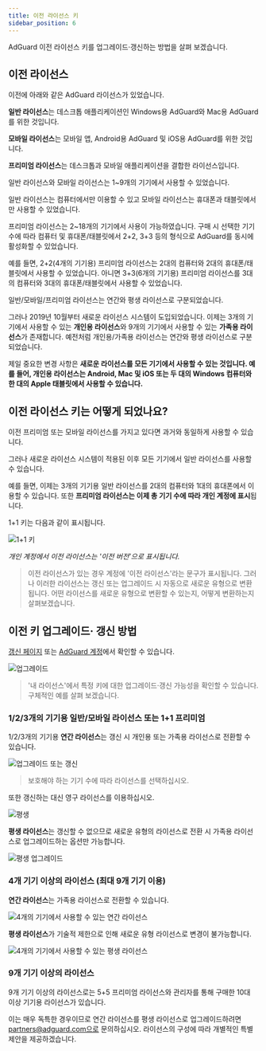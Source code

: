 ```yaml
---
title: 이전 라이선스 키
sidebar_position: 6
---
```


AdGuard 이전 라이선스 키를 업그레이드·갱신하는 방법을 살펴 보겠습니다.

## 이전 라이선스

이전에 아래와 같은 AdGuard 라이선스가 있었습니다.

**일반 라이선스**는 데스크톱 애플리케이션인 Windows용 AdGuard와 Mac용 AdGuard를 위한 것입니다.

**모바일 라이선스**는 모바일 앱, Android용 AdGuard 및 iOS용 AdGuard를 위한 것입니다.

**프리미엄 라이선스**는 데스크톱과 모바일 애플리케이션을 결합한 라이선스입니다.

일반 라이선스와 모바일 라이선스는 1~9개의 기기에서 사용할 수 있었습니다.

일반 라이선스는 컴퓨터에서만 이용할 수 있고 모바일 라이선스는 휴대폰과 태블릿에서만 사용할 수 있었습니다.

프리미엄 라이선스는 2~18개의 기기에서 사용이 가능하였습니다. 구매 시 선택한 기기 수에 따라 컴퓨터 및 휴대폰/태블릿에서 2+2, 3+3 등의 형식으로 AdGuard를 동시에 활성화할 수 있었습니다.

예를 들면, 2+2(4개의 기기용) 프리미엄 라이선스는 2대의 컴퓨터와 2대의 휴대폰/태블릿에서 사용할 수 있었습니다. 아니면 3+3(6개의 기기용) 프리미엄 라이선스를 3대의 컴퓨터와 3대의 휴대폰/태블릿에서 사용할 수 있었습니다.

일반/모바일/프리미엄 라이선스는 연간와 평생 라이선스로 구분되었습니다.

그러나 2019년 10월부터 새로운 라이선스 시스템이 도입되었습니다. 이제는 3개의 기기에서 사용할 수 있는 **개인용 라이선스**와 9개의 기기에서 사용할 수 있는 **가족용 라이선스**가 존재합니다. 예전처럼 개인용/가족용 라이선스는 연간와 평생 라이선스로 구분되었습니다.

제일 중요한 변경 사항은 **새로운 라이선스를 모든 기기에서 사용할 수 있는 것입니다. 예를 들어, 개인용 라이선스는 Android, Mac 및 iOS 또는 두 대의 Windows 컴퓨터와 한 대의 Apple 태블릿에서 사용할 수 있습니다.**

## 이전 라이선스 키는 어떻게 되었나요?

이전 프리미엄 또는 모바일 라이선스를 가지고 있다면 과거와 동일하게 사용할 수 있습니다.

그러나 새로운 라이선스 시스템이 적용된 이후 모든 기기에서 일반 라이선스를 사용할 수 있습니다.

예를 들면, 이제는 3개의 기기용 일반 라이선스를 2대의 컴퓨터와 1대의 휴대폰에서 이용할 수 있습니다. 또한 **프리미엄 라이선스는 이제 총 기기 수에 따라 개인 계정에 표시**됩니다.

1+1 키는 다음과 같이 표시됩니다.

![1+1 키](https://cdn.adtidy.org/public/Adguard/kb/newscreenshots/En/General/legacy-licenses/1.outdatedlicenses_en.png)

*개인 계정에서 이전 라이선스는 '이전 버전’으로 표시됩니다.*
> 이전 라이선스가 있는 경우 계정에 '이전 라이선스'라는 문구가 표시됩니다. 그러나 이러한 라이선스는 갱신 또는 업그레이드 시 자동으로 새로운 유형으로 변환됩니다. 어떤 라이선스를 새로운 유형으로 변환할 수 있는지, 어떻게 변환하는지 살펴보겠습니다.

## 이전 키 업그레이드· 갱신 방법

[갱신 페이지](https://adguard.com/renew.html) 또는 [AdGuard 계정](https://adguardaccount.com/main.html)에서 확인할 수 있습니다.

![업그레이드](https://cdn.adtidy.org/public/Adguard/kb/newscreenshots/En/General/legacy-licenses/2.switch_en.png)
> '내 라이선스'에서 특정 키에 대한 업그레이드·갱신 가능성을 확인할 수 있습니다. 구체적인 예를 살펴 보겠습니다.

### 1/2/3개의 기기용 일반/모바일 라이선스 또는 1+1 프리미엄

1/2/3개의 기기용 **연간 라이선스**는 갱신 시 개인용 또는 가족용 라이선스로 전환할 수 있습니다.

![업그레이드 또는 갱신](https://cdn.adtidy.org/public/Adguard/kb/newscreenshots/En/General/legacy-licenses/3.yearly_en.png)
> 보호해야 하는 기기 수에 따라 라이선스를 선택하십시오.

또한 갱신하는 대신 영구 라이선스를 이용하십시오.

![평생](https://cdn.adtidy.org/public/Adguard/kb/newscreenshots/En/General/legacy-licenses/4.lifetime_en.png)

**평생 라이선스**는 갱신할 수 없으므로 새로운 유형의 라이선스로 전환 시 가족용 라이선스로 업그레이드하는 옵션만 가능합니다.

![평생 업그레이드](https://cdn.adtidy.org/public/Adguard/kb/newscreenshots/En/General/legacy-licenses/5.lifetimeupgrade_en.png)

### 4개 기기 이상의 라이선스 (최대 9개 기기 이용)

**연간 라이선스**는 가족용 라이선스로 전환할 수 있습니다.

![4개의 기기에서 사용할 수 있는 연간 라이선스](https://cdn.adtidy.org/public/Adguard/kb/newscreenshots/En/General/legacy-licenses/6.yearly4+devices_en.png)

**평생 라이선스**가 기술적 제한으로 인해 새로운 유형 라이선스로 변경이 불가능합니다.

![4개의 기기에서 사용할 수 있는 평생 라이선스](https://cdn.adtidy.org/public/Adguard/kb/newscreenshots/En/General/legacy-licenses/7.lifetime4+devices_en.png)

### 9개 기기 이상의 라이선스

9개 기기 이상의 라이선스로는 5+5 프리미엄 라이선스와 관리자를 통해 구매한 10대 이상 기기용 라이선스가 있습니다.

이는 매우 독특한 경우이므로 연간 라이선스를 평생 라이선스로 업그레이드하려면 partners@adguard.com으로 문의하십시오. 라이선스의 구성에 따라 개별적인 특별 제안을 제공하겠습니다.
